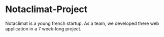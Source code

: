 # Notaclimat-Project
Notaclimat is a young french startup. As a team, we developed there web application in a 7 week-long project.
